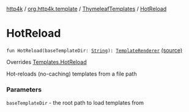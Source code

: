 [http4k](../../index.md) / [org.http4k.template](../index.md) / [ThymeleafTemplates](index.md) / [HotReload](./-hot-reload.md)

# HotReload

`fun HotReload(baseTemplateDir: `[`String`](https://kotlinlang.org/api/latest/jvm/stdlib/kotlin/-string/index.html)`): `[`TemplateRenderer`](../-template-renderer.md) [(source)](https://github.com/http4k/http4k/blob/master/http4k-template-thymeleaf/src/main/kotlin/org/http4k/template/ThymeleafTemplates.kt#L30)

Overrides [Templates.HotReload](../-templates/-hot-reload.md)

Hot-reloads (no-caching) templates from a file path

### Parameters

`baseTemplateDir` - the root path to load templates from
